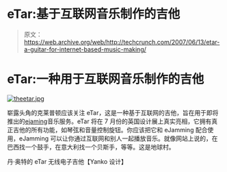 # eTar:基于互联网音乐制作的吉他

> 原文：<https://web.archive.org/web/http://techcrunch.com/2007/06/13/etar-a-guitar-for-internet-based-music-making/>

# eTar:一种用于互联网音乐制作的吉他

[![theetar.jpg](img/787f641fa8130ad15a6547c3d8212e39.png)](https://web.archive.org/web/20130628155328/http://old.crunchgear.com/wp-content/uploads/theetar.jpg "theetar.jpg")

崭露头角的克莱普顿应该关注 eTar，这是一种基于互联网的吉他，旨在用于即将推出的[ejaming](https://web.archive.org/web/20130628155328/http://www.ejamming.com/)音乐服务。eTar 将在 7 月份的英国设计展上真实亮相，它拥有真正吉他的所有功能，如琴弦和音量控制旋钮。你应该把它和 eJamming 配合使用，eJamming 可以让你通过互联网和别人一起播放音乐。就像网站上说的，在巴西找一个鼓手，在意大利找一个贝斯手，等等。这是地球村。

丹·奥特的 eTar 无线电子吉他【Yanko 设计】